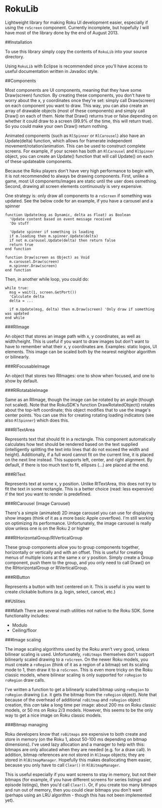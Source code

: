RokuLib
=======

Lightweight library for making Roku UI development easier, especially if using the ``roScreen`` component. Currently incomplete, but hopefully I will have most of the library done by the end of August 2013.

##Installation

To use this library simply copy the contents of ``RokuLib`` into your source directory.

Using ``RokuLib`` with Eclipse is recommended since you'll have access to useful documentation written in Javadoc style.

##Components

Most components are UI components, meaning that they have some Draw(screen) function. By creating these components, you don't have to worry about the x, y coordinates once they're set: simply call Draw(screen) on each component you want to draw. This way, you can also create an array of drawable objects (most of these components) and simply call Draw() on each of them. Note that Draw() returns true or false depending on whether it could draw to a screen (99.9% of the time, this will return true). So you could make your own Draw() return nothing.

Animated components (such as ``RlSpinner`` or ``RlCarousel``) also have an Update(delta) function, which allows for framerate independent movement/rotation/animation. This can be used to construct complete screens. For example, if your screen has both an ``RlCarousel`` and ``RlSpinner`` object, you can create an Update() function that will call Update() on each of these updateable components.

Because the Roku players don't have very high performance to begin with, it is not recommended to always be drawing components. First, unlike a game, most UI components/images are static until the user does osmething. Second, drawing all screen elements continuously is very expensive.

One strategy is: only draw all components to a ``roScreen`` if something was updated. See the below code for an example, if you have a carousel and a spinner

```
function Update(msg as Dynamic, delta as Float) as Boolean
  'Update content based on event message received
  'Do stuff
  
  'Update spinner if something is loading
  if m.loading then m.spinner.Update(delta)
  if not m.carousel.Update(delta) then return false
  return true
end function

function Draw(screen as Object) as Void
  m.carousel.Draw(screen)
  m.spinner.Draw(screen)
end function
```

Then, in another while loop, you could do:

```
while true:
  msg = wait(1, screen.GetPort())
  'Calculate delta
  delta = ...
  
  if m.Update(msg, delta) then m.Draw(screen) 'Only draw if something was updated
end while
```

###RlImage

An object that stores an image path with x, y coordinates, as well as width/height. This is useful if you want to draw images but don't want to have to remember what their x, y coordinates are. Examples: static logos, UI elements. This image can be scaled both by the nearest neighbor algorithm or bilinearly.

###RlFocusableImage

An object that stores two RlImages: one to show when focused, and one to show by default.

###RlRotatableImage

Same as an RlImage, though the image can be rotated by an angle (though not scaled). Note that the RokuSDK's function DrawRotatedObject() rotates about the top-left coordinate; this object modifies that to use the image's center points. You can use this for creating rotating loading indicators (see also ``RlSpinner``) which does this.

###RlTextArea

Represents text that should fit in a rectangle. This component automatically calculates how text should be rendered based on the text supplied (intelligently splitting the text into lines that do not exceed the width and height). Additionally, if a full word cannot fit on the current line, it is placed on the next line instead. This supports left, center, and right alignment. By default, if there is too much text to fit, ellipses (...) are placed at the end.

###RlText

Represents text at some x, y position. Unlike RlTextArea, this does not try to fit the text in some rectangle. This is a better choice (read: less expensive) if the text you want to render is predefined.

###RlCarousel (Image Carousel)

There's a simple (animated) 2D image carousel you can use for displaying show images (think of it as a more basic Apple coverflow). I'm still working on optimizing its performance. Unfortunately, the image carousel is really slow unless one is on the Roku 2 or higher

###RlHorizontalGroup/RlVerticalGroup

These group components allow you to group components together, horizontally or vertically and with an offset. This is useful for creating menus of multiple icons at the same x or y position. Simply create a Group component, push them to the group, and you only need to call Draw() on the RlHorizontalGroup or RlVerticalGroup.

###RlButton

Represents a button with text centered on it. This is useful is you want to create clickable buttons (e.g. login, select, cancel, etc.)

##Utilities

###Math
There are several math utilities not native to the Roku SDK. Some functionality includes:

- Modulo
- Ceiling/floor

###Image scaling

The image scaling algorithms used by the Roku aren't very good, unless bilinear scaling is used. Unfortunately, ``roBitmaps`` themselves don't support bilinearly scaled drawing to a ``roScreen``. On the newer Roku models, you must create a ``roRegion`` (think of it as a region of a bitmap) set its scaling mode to 1, then draw it to a ``roScreen``. This is even more tricky on the Roku classic models, where bilinear scaling is only supported for ``roRegion`` to ``roRegion`` draw calls.

I've written a function to get a bilinearly scaled bitmap using ``roRegion`` to ``roRegion`` drawing (i.e. it gets the bitmap from the ``roRegion`` object). Note that because of the overhead of additional ``roBitmap`` and ``roRegion`` object creation, this *can* take a long time per image: about 200 ms on Roku classic models, or 50 ms on Roku 2/3 models. However, this seems to be the only way to get a nice image on Roku classic models.

###Bitmap managing

Roku developers know that ``roBitmaps`` are expensive to both create and store in memory (on the Roku 1, about 50-100 ms depending on bitmap dimensions). I've used lazy allocation and a manager to help with this: bitmaps are only allocated when they are needed (e.g. for a draw call). In addition, bitmap references are not stored in ``RlImage`` objects; they are stored in ``RlBitmapManager``. Hopefully this makes deallocating them easier, because you only have to call ``Clear()`` in ``RlBitmapManager``. 

This is useful especially if you want screens to stay in memory, but not their bitmaps (for example, if you have different screens for series listings and episode listings), then you'd call ``Clear()``. Or, if you create too many bitmaps and run out of memory, then you could clear bitmaps you don't want (perhaps using an LRU algorithm - though this has not been implemented yet).
